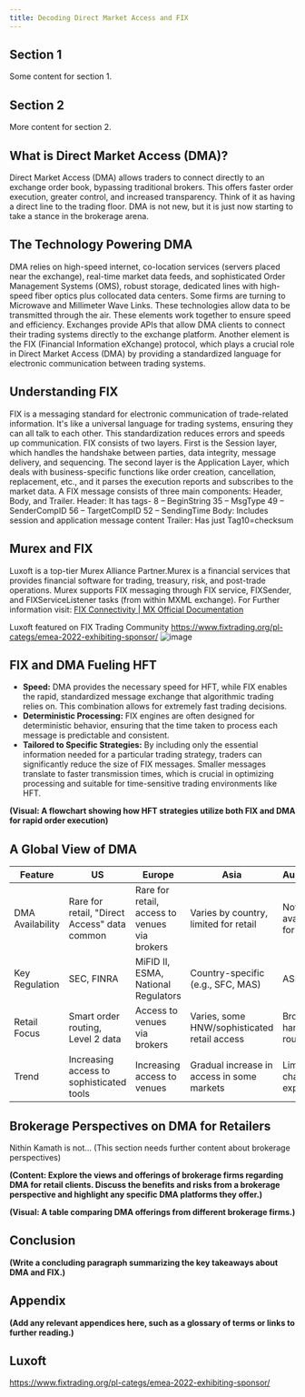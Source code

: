 ```yaml
---
title: Decoding Direct Market Access and FIX
---
```

<h2 id="The Technology Powering DMA">Section 1</h2>
<p>Some content for section 1.</p>

<h2 id="The Technology Powering DMA">Section 2</h2>
<p>More content for section 2.</p>

## What is Direct Market Access (DMA)?

Direct Market Access (DMA) allows traders to connect directly to an exchange order book, bypassing traditional brokers. This offers faster order execution, greater control, and increased transparency. Think of it as having a direct line to the trading floor. DMA is not new, but it is just now starting to take a stance in the brokerage arena.

## The Technology Powering DMA

DMA relies on high-speed internet, co-location services (servers placed near the exchange), real-time market data feeds, and sophisticated Order Management Systems (OMS), robust storage, dedicated lines with high-speed fiber optics plus collocated data centers. Some firms are turning to Microwave and Millimeter Wave Links. These technologies allow data to be transmitted through the air. These elements work together to ensure speed and efficiency. Exchanges provide APIs that allow DMA clients to connect their trading systems directly to the exchange platform. Another element is the FIX (Financial Information eXchange) protocol, which plays a crucial role in Direct Market Access (DMA) by providing a standardized language for electronic communication between trading systems.

## Understanding FIX

FIX is a messaging standard for electronic communication of trade-related information. It's like a universal language for trading systems, ensuring they can all talk to each other. This standardization reduces errors and speeds up communication. FIX consists of two layers. First is the Session layer, which handles the handshake between parties, data integrity, message delivery, and sequencing. The second layer is the Application Layer, which deals with business-specific functions like order creation, cancellation, replacement, etc., and it parses the execution reports and subscribes to the market data.
A FIX message consists of three main components: Header, Body, and Trailer.
Header: It has tags-
8 – BeginString
35 – MsgType
49 – SenderCompID
56 – TargetCompID
52 – SendingTime
Body: Includes session and application message content
Trailer: Has just Tag10=checksum

## Murex and FIX
Luxoft is a top-tier Murex Alliance Partner.Murex is a financial services that provides financial software for trading, treasury, risk, and post-trade operations.
Murex supports FIX messaging through FIX service, FIXSender, and FIXServiceListener tasks (from within MXML exchange).
For Further information visit: [FIX Connectivity | MX Official Documentation](link-to-documentation)

Luxoft featured on FIX Trading Community
https://www.fixtrading.org/pl-categs/emea-2022-exhibiting-sponsor/
![image](https://github.com/user-attachments/assets/928071a6-2252-408f-a268-637ac81364a6)

## FIX and DMA Fueling HFT
*   **Speed:** DMA provides the necessary speed for HFT, while FIX enables the rapid, standardized message exchange that algorithmic trading relies on. This combination allows for extremely fast trading decisions.
*   **Deterministic Processing:** FIX engines are often designed for deterministic behavior, ensuring that the time taken to process each message is predictable and consistent.
*   **Tailored to Specific Strategies:** By including only the essential information needed for a particular trading strategy, traders can significantly reduce the size of FIX messages. Smaller messages translate to faster transmission times, which is crucial in optimizing processing and suitable for time-sensitive trading environments like HFT.

**(Visual: A flowchart showing how HFT strategies utilize both FIX and DMA for rapid order execution)**

## A Global View of DMA

| Feature          | US                                     | Europe                                  | Asia                                      | Australia                             | Canada                              |
|-----------------|------------------------------------------|----------------------------------------|-------------------------------------------|---------------------------------------|---------------------------------------|
| DMA Availability | Rare for retail, "Direct Access" data common | Rare for retail, access to venues via brokers | Varies by country, limited for retail       | Not available for retail             | Not available for retail             |
| Key Regulation  | SEC, FINRA                               | MiFID II, ESMA, National Regulators     | Country-specific (e.g., SFC, MAS)           | ASIC                                   | CSA                                   |
| Retail Focus    | Smart order routing, Level 2 data          | Access to venues via brokers            | Varies, some HNW/sophisticated retail access | Broker-handled routing                 | Broker-handled routing                 |
| Trend           | Increasing access to sophisticated tools | Increasing access to venues            | Gradual increase in access in some markets | Limited change expected               | Limited change expected               |

## Brokerage Perspectives on DMA for Retailers

Nithin Kamath is not... (This section needs further content about brokerage perspectives)

**(Content: Explore the views and offerings of brokerage firms regarding DMA for retail clients. Discuss the benefits and risks from a brokerage perspective and highlight any specific DMA platforms they offer.)**

**(Visual: A table comparing DMA offerings from different brokerage firms.)**

## Conclusion

**(Write a concluding paragraph summarizing the key takeaways about DMA and FIX.)**

## Appendix

**(Add any relevant appendices here, such as a glossary of terms or links to further reading.)**

## Luxoft 
https://www.fixtrading.org/pl-categs/emea-2022-exhibiting-sponsor/
